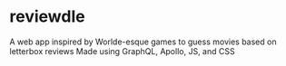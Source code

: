 # reviewdle
A web app inspired by Worlde-esque games to guess movies based on letterbox reviews
Made using GraphQL, Apollo, JS, and CSS
